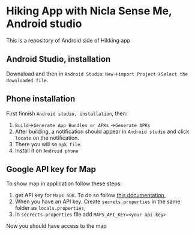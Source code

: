 # Hiking App with Nicla Sense Me, Android studio
This is a repository of Android side of Hikking app

## Android Studio, installation
Downaload and then in ``Android Studio``: ``New``->``import Project``->``Select the downloaded file``.

## Phone installation
First finnish ``Android studio, installation``, then:
  1. ``Build``->``Generate App Bundles or APKs`` ->``Generate APKs``
  2. After building, a notification should appear in ``Android studio`` and click ``locate`` on the notification.
  3. There you will se ``apk file``.
  4. Install it on ``Android phone``
## Google API key for Map
To show map in application follow these steps:

1. get API key for ``Maps SDK``. To do so follow [this documentation](https://developers.google.com/maps/get-started),
2. When you have an API key. Create ``secrets.properties`` in the same folder as ``locals.properties``,
3. In ``secrects.properties`` file add ``MAPS_API_KEY=<your api key>``

Now you should have access to the map

